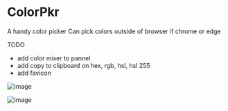 
# ColorPkr

A handy color picker
Can pick colors outside of browser if chrome or edge

TODO

* add color mixer to pannel
* add copy to clipboard on hex, rgb, hsl, hsl 255
* add favicon



![image](https://user-images.githubusercontent.com/7784595/189655422-9f254fee-04ab-4c26-a528-de7ed088d511.png)

![image](https://user-images.githubusercontent.com/7784595/189655833-3bc4ed66-8ffa-4954-8e29-0f1c857e48b0.png)

